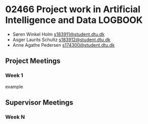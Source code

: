 # 02466 Project work in Artificial Intelligence and Data LOGBOOK

* Søren Winkel Holm s183911@student.dtu.dk
* Asger Laurits Schultz s183912@student.dtu.dk 
* Anne Agathe Pedersen s174300@student.dtu.dk


## Project Meetings

### Week 1
example


## Supervisor Meetings
 
### Week N
